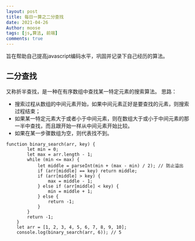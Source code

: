 ```yaml
---
layout: post
title: 每日一算之二分查找
date: 2021-04-26
Author: moose
tags: [js,算法, 前端]
comments: true
---
```


旨在帮助自己提高javascript编码水平，巩固并记录下自己经历的算法。

<!-- more -->
## 二分查找
又称折半查找，是一种在有序数组中查找某一特定元素的搜索算法。
思路：
- 搜索过程从数组的中间元素开始，如果中间元素正好是要查找的元素，则搜索过程结束；
- 如果某一特定元素大于或者小于中间元素，则在数组大于或小于中间元素的那一半中查找，而且跟开始一样从中间元素开始比较。
- 如果在某一步骤数组为空，则代表找不到。

```
function binary_search(arr, key) {
		let min = 0;
		let max = arr.length - 1;
		while (min <= max) {
			let middle = parseInt(min + (max - min) / 2); // 防止溢出
			if (arr[middle] == key) return middle;
			if (arr[middle] > key) {
				max = middle - 1;
			} else if (arr[middle] < key) {
				min = middle + 1;
			} else {
				return -1;
			}
		}
		return -1;
	}
	let arr = [1, 2, 3, 4, 5, 6, 7, 8, 9, 10];
	console.log(binary_search(arr, 6)); // 5
```